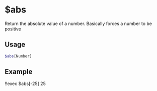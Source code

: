 # $abs

Return the absolute value of a number. Basically forces a number to be positive

## Usage

```bash
$abs[Number]
```

## Example
<discord-messages>
	<discord-message :bot="false" role-color="#ffcc9a" author="Member">
		!!exec $abs[-25]
	</discord-message>
	<discord-message :bot="true" role-color="#0099ff" author="Custom Command" avatar="https://media.discordapp.net/avatars/725721249652670555/781224f90c3b841ba5b40678e032f74a.webp">
		25
	</discord-message>
</discord-messages>
